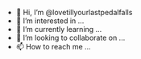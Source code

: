 - 👋 Hi, I’m @lovetillyourlastpedalfalls
- 👀 I’m interested in ...
- 🌱 I’m currently learning ...
- 💞️ I’m looking to collaborate on ...
- 📫 How to reach me ...

<!---
lovetillyourlastpedalfalls/lovetillyourlastpedalfalls is a ✨ special ✨ repository because its `README.md` (this file) appears on your GitHub profile.
You can click the Preview link to take a look at your changes.
--->
